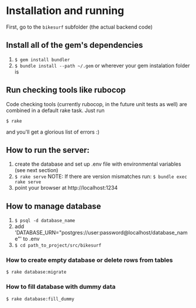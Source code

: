 # Installation and running
First, go to the `bikesurf` subfolder (the actual backend code)

## Install all of the gem's dependencies
1. `$ gem install bundler`
2. `$ bundle install --path ~/.gem` or wherever your gem instalation folder is

## Run checking tools like rubocop
Code checking tools (currently rubocop, in the future unit tests as well) are
combined in a default rake task. Just run

    $ rake

and you'll get a glorious list of errors :)

## How to run the server:
1. create the database and set up .env file with environmental variables (see next section)
2. `$ rake serve`
NOTE: If there are version mismatches run: `$ bundle exec rake serve`
3. point your browser at http://localhost:1234

## How to manage database
1. `$ psql -d database_name`
2. add 'DATABASE_URN="postgres://user:password@localhost/database_name"' to .env
3. `$ cd path_to_project/src/bikesurf`

### How to create empty database or delete rows from tables
`$ rake database:migrate`

### How to fill database with dummy data
`$ rake database:fill_dummy`
